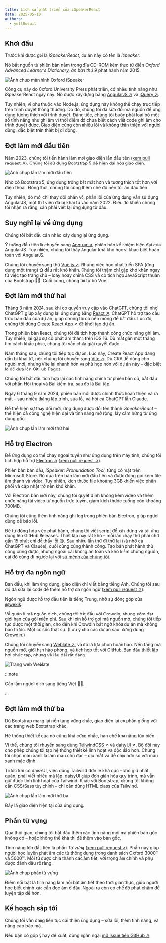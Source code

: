 ```yaml
---
title: Lịch sử phát triển của iSpeakerReact
date: 2025-05-10
authors:
  - yell0wsuit
---
```


## Khởi đầu

Trước khi được gọi là *iSpeakerReact*, dự án này có tên là *iSpeaker*.

Nó bắt nguồn từ phiên bản nằm trong đĩa CD-ROM kèm theo từ điển *Oxford Advanced Learner’s Dictionary, ấn bản thứ 9* phát hành năm 2015.

![Ảnh chụp màn hình Oxford iSpeaker](/images/blog/2025-05-10-ispeakerreact-development-history-image-01.webp)

Công cụ này do Oxford University Press phát triển, có nhiều tính năng như iSpeakerReact ngày nay. Nó được xây dựng bằng [AngularJS ↗](https://angularjs.org/) và [jQuery ↗](https://jquery.com/).

Tuy nhiên, vì phụ thuộc vào Node.js, ứng dụng này không thể chạy trực tiếp trên trình duyệt thông thường. Do đó, chúng tôi đã sửa đổi mã nguồn để ứng dụng tương thích với trình duyệt. Đáng tiếc, chúng tôi buộc phải loại bỏ một số tính năng như ghi âm vì thời điểm đó chưa biết cách viết code ghi âm cho trình duyệt được. Giao diện cũng còn nhiều lỗi và không thân thiện với người dùng, đặc biệt trên thiết bị di động.

<!-- excerpt -->

## Đợt làm mới đầu tiên

Năm 2023, chúng tôi tiến hành làm mới giao diện lần đầu tiên ([xem pull request ↗](https://github.com/yllst-testing-labs/ispeakerreact/pull/1)). Chúng tôi sử dụng Bootstrap 5 để hiện đại hóa giao diện.

![Ảnh chụp lần làm mới đầu tiên](/images/blog/2025-05-10-ispeakerreact-development-history-image-02.webp)

Nhờ có Bootstrap 5, ứng dụng trông bắt mắt hơn và tương thích tốt hơn với điện thoại. Đồng thời, chúng tôi cũng thêm chế độ nền tối lần đầu tiên.

Tuy nhiên, đó mới chỉ thay đổi phần vỏ, phần lõi của ứng dụng vẫn sử dụng AngularJS, một thư viện đã bị khai tử vào năm 2022. Điều đó khiến chúng tôi nhận ra rằng, cần phải viết lại ứng dụng từ đầu.

## Suy nghĩ lại về ứng dụng

Chúng tôi bắt đầu cân nhắc xây dựng lại ứng dụng.

Ý tưởng đầu tiên là chuyển sang [Angular ↗](https://angular.io/), phiên bản kế nhiệm hiện đại của AngularJS. Tuy nhiên, chúng tôi thấy Angular khá khó học vì khác biệt hoàn toàn với AngularJS.

Chúng tôi chuyển sang thử [Vue.js ↗](https://vuejs.org/). Nhưng việc học phát triển SPA (ứng dụng một trang) từ đầu rất khó khăn. Chúng tôi thậm chí gặp khó khăn ngay từ việc tạo trang chủ – loay hoay chỉnh CSS và cố tích hợp JavaScript thuần của Bootstrap 🤦‍♂️. Cuối cùng, chúng tôi từ bỏ Vue.

## Đợt làm mới thứ hai

Tháng 3 năm 2024, sau khi có quyền truy cập vào ChatGPT, chúng tôi nhờ ChatGPT giúp xây dựng lại ứng dụng bằng [React ↗](https://react.dev/). ChatGPT hỗ trợ tạo cấu trúc ban đầu của dự án, giúp chúng tôi có nền móng để bắt đầu. Lúc đó, chúng tôi dùng [Create React App ↗](https://create-react-app.dev/) để khởi tạo dự án.

Trong phiên bản React, chúng tôi đã tích hợp thành công chức năng ghi âm. Tuy nhiên, lại gặp sự cố phát âm thanh trên iOS 16. Dù mất gần một tháng tìm cách khắc phục, chúng tôi vẫn chưa giải quyết được.

Năm tháng sau, chúng tôi tiếp tục dự án. Lúc này, Create React App đang dần bị khai tử, nên chúng tôi chuyển sang [Vite ↗](https://vitejs.dev/). Dù CRA dễ dùng cho người mới, nhưng Vite lại nhanh hơn và phù hợp hơn với dự án này – đặc biệt là để đưa lên GitHub Pages.

Chúng tôi bắt đầu tích hợp lại các tính năng chính từ phiên bản cũ, bắt đầu với phần Hội thoại và Bài kiểm tra, sau đó là Bài tập.

Ngày 6 tháng 9 năm 2024, phiên bản mới được chính thức hoàn thiện và ra mắt – sau nhiều tháng lập trình, sửa lỗi, và hỏi cả ChatGPT lẫn Claude.

Để thể hiện sự thay đổi mới, ứng dụng được đổi tên thành *iSpeakerReact* – thể hiện cả công nghệ hiện đại và tính năng mở rộng, lấy cảm hứng từ ứng dụng gốc.

![Ảnh chụp lần làm mới thứ hai](/images/blog/2025-05-10-ispeakerreact-development-history-image-03.webp)

## Hỗ trợ Electron

Để ứng dụng có thể chạy ngoại tuyến như ứng dụng trên máy tính, chúng tôi tích hợp hỗ trợ [Electron ↗](https://www.electronjs.org/) ([xem pull request ↗](https://github.com/yllst-testing-labs/ispeakerreact/pull/13)).

Phiên bản ban đầu, *iSpeaker: Pronunciation Tool*, từng có mặt trên Microsoft Store. Nó dựa trên bản làm mới đầu tiên và được đóng gói kèm file âm thanh và video. Tuy nhiên, kích thước file khoảng 3GB khiến việc phân phối và cập nhật trở nên khó khăn.

Với Electron bản mới này, chúng tôi quyết định không kèm video và thêm chức năng tải video từ nguồn trực tuyến, giảm kích thước xuống còn khoảng 700MB.

Chúng tôi cũng thêm tính năng ghi log trong phiên bản Electron, giúp người dùng dễ báo lỗi.

Để tự động hóa việc phát hành, chúng tôi viết script để xây dựng và tải ứng dụng lên GitHub Releases. Thiết lập này rất khó – mỗi lần chạy thử phải chờ gần 15 phút chỉ để thấy lỗi 😩. Sau nhiều lần thử đi thử lại (và nhờ cả ChatGPT và Claude), cuối cùng cũng thành công. Tạo bản phát hành thủ công cũng được, nhưng ngoài cái không an toàn và khó kiểm chứng nguồn, cái đó cũng đi ngược lại với [sứ mệnh của chúng tôi](/vi/about/#sứ-mệnh-của-chúng-tôi).

## Hỗ trợ đa ngôn ngữ

Ban đầu, khi làm ứng dụng, giao diện chỉ viết bằng tiếng Anh. Chúng tôi sau đó đã sửa lại code để thêm hỗ trợ đa ngôn ngữ ([xem pull request ↗](https://github.com/yllst-testing-labs/ispeakerreact/pull/15)).

Ngôn ngữ được hỗ trợ đầu tiên là tiếng Trung, nhờ sự đóng góp của [@wekik](https://github.com/wekik).

Về quản lí mã nguồn dịch, chúng tôi bắt đầu với Crowdin, nhưng sớm đạt giới hạn của gói miễn phí. Sau khi xin hỗ trợ gói mã nguồn mở, chúng tôi tiếp tục được một thời gian, cho đến khi Crowdin bất ngờ khóa dự án mà không báo trước. Một cú sốc thật sự. (Lưu ý cho các dự án sau: đừng dùng Crowdin.)

Chúng tôi chuyển sang [Weblate ↗](https://weblate.org/), và đó là lựa chọn hoàn hảo. Nền tảng mã nguồn mở, giới hạn hào phóng, và tích hợp tốt với GitHub. Ban đầu thiết lập hơi phức tạp, nhưng về lâu dài rất đáng.

![Trang web Weblate](/images/blog/2025-05-10-ispeakerreact-development-history-image-04.webp)

:::note

Cần lắm người dịch sang tiếng Việt 🥲🥲.

:::

## Đợt làm mới thứ ba

Dù Bootstrap mang lại nền tảng vững chắc, giao diện lại có phần giống với các trang web Bootstrap khác.

Hệ thống thiết kế của nó cũng khá cứng nhắc, hạn chế khả năng tùy biến.

Vì thế, chúng tôi chuyển sang dùng [TailwindCSS ↗](https://tailwindcss.com/) và [daisyUI ↗](https://daisyui.com/). Bộ đôi này cho phép chúng tôi tạo hệ thống thiết kế linh hoạt và độc đáo hơn. Chúng tôi chọn màu xanh lá làm màu chủ đạo – dịu mắt và dễ chịu hơn so với màu xanh mặc định.

Trước khi có daisyUI, việc dùng Tailwind đơn lẻ khá cực – khó giữ nhất quán, phải viết nhiều mã lặp. daisyUI giúp đơn giản hóa quy trình, mà vẫn giữ được tính linh hoạt của Tailwind. Khác với Bootstrap, chúng tôi không cần CSS/Sass tùy chỉnh – chỉ cần dùng HTML class của Tailwind.

![Ảnh chụp lần làm mới thứ ba](/images/blog/2025-05-10-ispeakerreact-development-history-image-05.webp)

Đây là giao diện hiện tại của ứng dụng.

## Phần từ vựng

Qua thời gian, chúng tôi bắt đầu thêm các tính năng mới mà phiên bản gốc không có – hoặc không thể khả thi để thêm vào bản gốc.

Tính năng lớn đầu tiên là phần *Từ vựng* ([xem pull request ↗](https://github.com/yllst-testing-labs/ispeakerreact/pull/33)). Phần này giúp người học luyện phát âm các từ thông dụng trong danh sách Oxford 3000™ và 5000™. Mỗi từ được chia thành các âm tiết, với trọng âm chính và phụ được đánh dấu rõ ràng.

![Ảnh chụp phần từ vựng](/images/blog/2025-05-10-ispeakerreact-development-history-image-06.webp)

Điểm nổi bật là tính năng làm nổi bật âm tiết theo thời gian thực, giúp người học biết chính xác cần đọc âm ở đâu. Ngoài ra còn có chế độ phát chậm để luyện tập dễ hơn.

## Kế hoạch sắp tới

Chúng tôi vẫn đang liên tục cải thiện ứng dụng – sửa lỗi, thêm tính năng, và nâng cao bảo mật.

Nếu bạn có góp ý hay đề xuất, đừng ngần ngại [mở issue trên GitHub ↗](https://github.com/yllst-testing-labs/ispeakerreact/issues).
